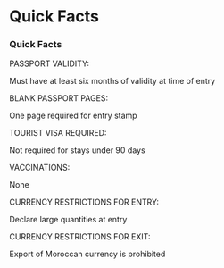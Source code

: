 # Quick Facts

### Quick Facts

PASSPORT VALIDITY:

Must have at least six months of validity at time of entry

BLANK PASSPORT PAGES:

One page required for entry stamp

TOURIST VISA REQUIRED:

Not required for stays under 90 days

VACCINATIONS:

None

CURRENCY RESTRICTIONS FOR ENTRY:

Declare large quantities at entry

CURRENCY RESTRICTIONS FOR EXIT:

Export of Moroccan currency is prohibited